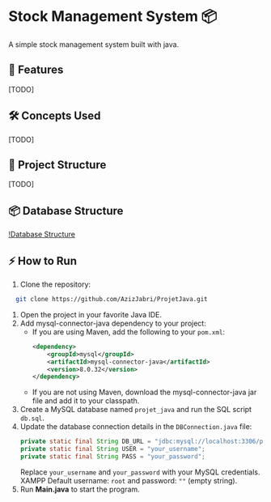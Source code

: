 # Stock Management System 📦

A simple stock management system built with java.

## 🚀 Features
[TODO]

## 🛠️ Concepts Used
[TODO]

## 📂 Project Structure
[TODO]

## 📦 Database Structure
[!Database Structure](/db_schema.png)

## ⚡ How to Run
1. Clone the repository:
  ```bash
    git clone https://github.com/AzizJabri/ProjetJava.git
```
1. Open the project in your favorite Java IDE.
2. Add mysql-connector-java dependency to your project:
   - If you are using Maven, add the following to your `pom.xml`:
     ```xml
     <dependency>
         <groupId>mysql</groupId>
         <artifactId>mysql-connector-java</artifactId>
         <version>8.0.32</version>
     </dependency>
     ```
   - If you are not using Maven, download the mysql-connector-java jar file and add it to your classpath.
3. Create a MySQL database named `projet_java` and run the SQL script `db.sql`.
4. Update the database connection details in the `DBConnection.java` file:
   ```java
   private static final String DB_URL = "jdbc:mysql://localhost:3306/projet_java";
   private static final String USER = "your_username";
   private static final String PASS = "your_password";
   ```
   Replace `your_username` and `your_password` with your MySQL credentials.
    XAMPP Default username: `root` and password: `""` (empty string).
5. Run **Main.java** to start the program.
      

